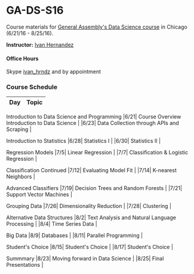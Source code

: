 # GA-DS-S16

Course materials for [General Assembly's Data Science course](https://generalassemb.ly/education/data-science/chicago) in Chicago (6/21/16 - 8/25/16).

**Instructor:** [Ivan Hernandez](https://generalassemb.ly/instructors/ivan-hernandez/9761)

#### Office Hours

Skype [ivan_hrndz](skype:ivan_hrndz?chat) and by appointment

### Course Schedule

| Day | Topic|
| --- | -------------------------------------------- |

Introduction to Data Science and Programming
|6/21| Course Overview Introduction to Data Science |
|6/23| Data Collection through APIs and Scraping |

Introduction to Statistics
|6/28| Statistics I |
|6/30| Statistics II |

Regression Models
|7/5| Linear Regression | 
|7/7| Classification & Logistic Regression |

Classification Continued
|7/12| Evaluating Model Fit |
|7/14| K-nearest Neighbors |

Advanced Classifiers
|7/19| Decision Trees and Random Forests |
|7/21| Support Vector Machines |

Grouping Data
|7/26|  Dimensionality Reduction | 
|7/28| Clustering |

Alternative Data Structures
|8/2| Text Analysis and Natural Language Processing |
|8/4| Time Series Data |

Big Data
|8/9| Databases |
|8/11| Parallel Programming |

Student's Choice
|8/15| Student's Choice |
|8/17| Student's Choice |

Summmary
|8/23| Moving forward in Data Science |
|8/25| Final Presentations |

